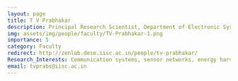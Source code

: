 ```yaml
---
layout: page
title: T V Prabhakar
description: Principal Research Scientist, Department of Electronic Systems Engineering (DESE)
img: assets/img/people/faculty/TV-Prabhakar-1.png
importance: 5
category: Faculty
redirect: http://zenlab.dese.iisc.ac.in/people/tv-prabhakar/
Research_Interests: Communication systems, sensor networks, energy harvesting systems
email: tvprabs@iisc.ac.in
---
```

